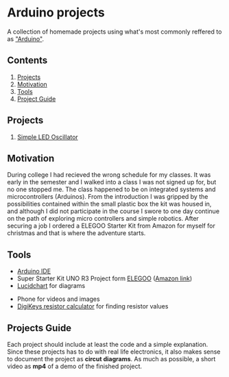# Arduino projects
 
A collection of homemade projects using what's most commonly reffered to as ["Arduino"](https://www.arduino.cc/en/guide/introduction).

## Contents

1. [Projects](#)
1. [Motivation](#)
1. [Tools](#)
1. [Project Guide](#)

## Projects

1. [Simple LED Oscillator](./projects/simple-led-oscillator/projects/simple-led-oscillator.md)

## Motivation

During college I had recieved the wrong schedule for my classes. It was early in the semester and I walked into a class I was not signed up for, but no one stopped me. The class happened to be on 
integrated systems and microcontrollers (Arduinos). From the introduction I was gripped by the possibilities contained within the small plastic box the kit was housed in, and although I did not participate
in the course I swore to one day continue on the path of exploring micro controllers and simple robotics. After securing a job I ordered a ELEGOO Starter Kit from Amazon for myself for christmas and that is where the adventure starts.

## Tools

- [Arduino IDE](https://www.arduino.cc/en/Main/Software)
- Super Starter Kit UNO R3 Project form [ELEGOO](https://www.elegoo.com) ([Amazon link](https://www.amazon.com/ELEGOO-Project-Tutorial-Controller-Projects/dp/B01D8KOZF4))
- [Lucidchart](https://www.lucidchart.com) for diagrams
<!-- - [Citcut.io's app](https://www.circuito.io/app) for diagrams -->
- Phone for videos and images
- [DigiKeys resistor calculator](https://www.digikey.com/en/resources/conversion-calculators/conversion-calculator-resistor-color-code-4-band) for finding resistor values

## Projects Guide

Each project should include at least the code and a simple explanation. 
Since these projects has to do with real life electronics, it also makes sense to document the project as **circut diagrams**.
As much as possible, a short video as **mp4** of a demo of the finished project.